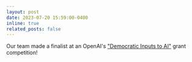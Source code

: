 ```yaml
---
layout: post
date: 2023-07-20 15:59:00-0400
inline: true
related_posts: false
---
```


Our team made a finalist at an OpenAI's <a href="https://openai.com/blog/democratic-inputs-to-ai">"Democratic Inputs to AI"</a> grant competition! 

